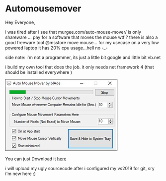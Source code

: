 # Automousemover
Hey Everyone, 

i was tired after i see that murgee.com/auto-mouse-mover/ is only shareware
... pay for a software that moves the mouse wtf ?
there is also a good freeware tool @msstore move mouse...
for my usecase on a very low powered laptop it has 20% cpu usage...hell no -_-

side note: i'm not a programmer, its just a little bit google and little bit vb.net

i build my own tool that does the job.
it only needs net framework 4 (that should be installed everywhere )

![alt text](https://github.com/blgblade/Automousemover/blob/master/amm.jpg)

You can just Download it [here](https://github.com/blgblade/Automousemover/raw/master/AMM.exe)

i will upload my ugly sourcecode after i configured my vs2019 for git, sry i'm new here :) 
